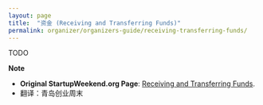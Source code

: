 ```yaml
---
layout: page
title:  "资金 (Receiving and Transferring Funds)" 
permalink: organizer/organizers-guide/receiving-transferring-funds/
---
```

TODO

**Note**

* __Original StartupWeekend.org Page__: [Receiving and Transferring Funds](http://startupweekend.org/organizer/organizers-guide/receiving-transferring-funds/). 
* 翻译：青岛创业周末
